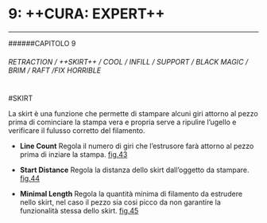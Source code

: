 # 9: ++CURA: EXPERT++
---

######CAPITOLO 9
###### RETRACTION / ++SKIRT++ / COOL / INFILL / SUPPORT / BLACK MAGIC / BRIM / RAFT /FIX HORRIBLE

# 

#SKIRT

La skirt è una funzione che permette di stampare alcuni giri attorno al pezzo prima di cominciare la stampa vera e propria serve a ripulire l’ugello e verificare il fulusso corretto del filamento.

* **Line Count**
	Regola il numero di giri che l’estrusore farà attorno al pezzo prima di inziare la stampa. 
    [fig.43](img/figura43.jpg)

* **Start Distance**
	Regola la distanza dello skirt dall’oggetto da stampare. 
	[fig.44](img/figura44.jpg)

* **Minimal Length**
	Regola la quantità minima di filamento da estrudere nello skirt, nel caso il pezzo sia cosi picco da non garantire la funzionalità stessa dello skirt. 
    [fig.45](img/figura45.jpg)